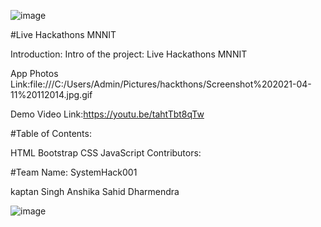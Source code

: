 ![image](https://user-images.githubusercontent.com/78973509/114281861-737b5d00-9a5e-11eb-96ba-42bebbe0b3e1.png)   
  
  
  
  
  
  #Live Hackathons MNNIT





Introduction:
Intro of the project: Live Hackathons MNNIT


App Photos Link:file:///C:/Users/Admin/Pictures/hackthons/Screenshot%202021-04-11%20112014.jpg.gif





Demo Video Link:https://youtu.be/tahtTbt8qTw




#Table of Contents:

HTML
Bootstrap
CSS
JavaScript
Contributors:


#Team Name: SystemHack001

kaptan Singh
Anshika
Sahid
Dharmendra










![image](https://user-images.githubusercontent.com/78973509/114281861-737b5d00-9a5e-11eb-96ba-42bebbe0b3e1.png)

